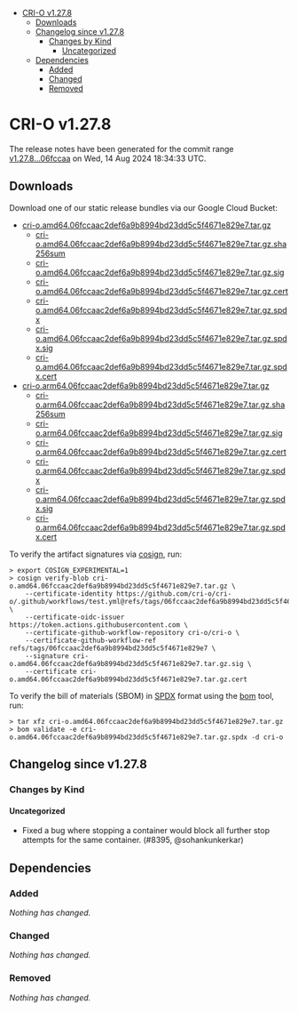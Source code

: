 - [CRI-O v1.27.8](#cri-o-v1278)
  - [Downloads](#downloads)
  - [Changelog since v1.27.8](#changelog-since-v1278)
    - [Changes by Kind](#changes-by-kind)
      - [Uncategorized](#uncategorized)
  - [Dependencies](#dependencies)
    - [Added](#added)
    - [Changed](#changed)
    - [Removed](#removed)

# CRI-O v1.27.8

The release notes have been generated for the commit range
[v1.27.8...06fccaa](https://github.com/cri-o/cri-o/compare/v1.27.8...v1.27.8) on Wed, 14 Aug 2024 18:34:33 UTC.

## Downloads

Download one of our static release bundles via our Google Cloud Bucket:

- [cri-o.amd64.06fccaac2def6a9b8994bd23dd5c5f4671e829e7.tar.gz](https://storage.googleapis.com/cri-o/artifacts/cri-o.amd64.06fccaac2def6a9b8994bd23dd5c5f4671e829e7.tar.gz)
  - [cri-o.amd64.06fccaac2def6a9b8994bd23dd5c5f4671e829e7.tar.gz.sha256sum](https://storage.googleapis.com/cri-o/artifacts/cri-o.amd64.06fccaac2def6a9b8994bd23dd5c5f4671e829e7.tar.gz.sha256sum)
  - [cri-o.amd64.06fccaac2def6a9b8994bd23dd5c5f4671e829e7.tar.gz.sig](https://storage.googleapis.com/cri-o/artifacts/cri-o.amd64.06fccaac2def6a9b8994bd23dd5c5f4671e829e7.tar.gz.sig)
  - [cri-o.amd64.06fccaac2def6a9b8994bd23dd5c5f4671e829e7.tar.gz.cert](https://storage.googleapis.com/cri-o/artifacts/cri-o.amd64.06fccaac2def6a9b8994bd23dd5c5f4671e829e7.tar.gz.cert)
  - [cri-o.amd64.06fccaac2def6a9b8994bd23dd5c5f4671e829e7.tar.gz.spdx](https://storage.googleapis.com/cri-o/artifacts/cri-o.amd64.06fccaac2def6a9b8994bd23dd5c5f4671e829e7.tar.gz.spdx)
  - [cri-o.amd64.06fccaac2def6a9b8994bd23dd5c5f4671e829e7.tar.gz.spdx.sig](https://storage.googleapis.com/cri-o/artifacts/cri-o.amd64.06fccaac2def6a9b8994bd23dd5c5f4671e829e7.tar.gz.spdx.sig)
  - [cri-o.amd64.06fccaac2def6a9b8994bd23dd5c5f4671e829e7.tar.gz.spdx.cert](https://storage.googleapis.com/cri-o/artifacts/cri-o.amd64.06fccaac2def6a9b8994bd23dd5c5f4671e829e7.tar.gz.spdx.cert)
- [cri-o.arm64.06fccaac2def6a9b8994bd23dd5c5f4671e829e7.tar.gz](https://storage.googleapis.com/cri-o/artifacts/cri-o.arm64.06fccaac2def6a9b8994bd23dd5c5f4671e829e7.tar.gz)
  - [cri-o.arm64.06fccaac2def6a9b8994bd23dd5c5f4671e829e7.tar.gz.sha256sum](https://storage.googleapis.com/cri-o/artifacts/cri-o.arm64.06fccaac2def6a9b8994bd23dd5c5f4671e829e7.tar.gz.sha256sum)
  - [cri-o.arm64.06fccaac2def6a9b8994bd23dd5c5f4671e829e7.tar.gz.sig](https://storage.googleapis.com/cri-o/artifacts/cri-o.arm64.06fccaac2def6a9b8994bd23dd5c5f4671e829e7.tar.gz.sig)
  - [cri-o.arm64.06fccaac2def6a9b8994bd23dd5c5f4671e829e7.tar.gz.cert](https://storage.googleapis.com/cri-o/artifacts/cri-o.arm64.06fccaac2def6a9b8994bd23dd5c5f4671e829e7.tar.gz.cert)
  - [cri-o.arm64.06fccaac2def6a9b8994bd23dd5c5f4671e829e7.tar.gz.spdx](https://storage.googleapis.com/cri-o/artifacts/cri-o.arm64.06fccaac2def6a9b8994bd23dd5c5f4671e829e7.tar.gz.spdx)
  - [cri-o.arm64.06fccaac2def6a9b8994bd23dd5c5f4671e829e7.tar.gz.spdx.sig](https://storage.googleapis.com/cri-o/artifacts/cri-o.arm64.06fccaac2def6a9b8994bd23dd5c5f4671e829e7.tar.gz.spdx.sig)
  - [cri-o.arm64.06fccaac2def6a9b8994bd23dd5c5f4671e829e7.tar.gz.spdx.cert](https://storage.googleapis.com/cri-o/artifacts/cri-o.arm64.06fccaac2def6a9b8994bd23dd5c5f4671e829e7.tar.gz.spdx.cert)

To verify the artifact signatures via [cosign](https://github.com/sigstore/cosign), run:

```console
> export COSIGN_EXPERIMENTAL=1
> cosign verify-blob cri-o.amd64.06fccaac2def6a9b8994bd23dd5c5f4671e829e7.tar.gz \
    --certificate-identity https://github.com/cri-o/cri-o/.github/workflows/test.yml@refs/tags/06fccaac2def6a9b8994bd23dd5c5f4671e829e7 \
    --certificate-oidc-issuer https://token.actions.githubusercontent.com \
    --certificate-github-workflow-repository cri-o/cri-o \
    --certificate-github-workflow-ref refs/tags/06fccaac2def6a9b8994bd23dd5c5f4671e829e7 \
    --signature cri-o.amd64.06fccaac2def6a9b8994bd23dd5c5f4671e829e7.tar.gz.sig \
    --certificate cri-o.amd64.06fccaac2def6a9b8994bd23dd5c5f4671e829e7.tar.gz.cert
```

To verify the bill of materials (SBOM) in [SPDX](https://spdx.org) format using the [bom](https://sigs.k8s.io/bom) tool, run:

```console
> tar xfz cri-o.amd64.06fccaac2def6a9b8994bd23dd5c5f4671e829e7.tar.gz
> bom validate -e cri-o.amd64.06fccaac2def6a9b8994bd23dd5c5f4671e829e7.tar.gz.spdx -d cri-o
```

## Changelog since v1.27.8

### Changes by Kind

#### Uncategorized
 - Fixed a bug where stopping a container would block all further stop attempts for the same container. (#8395, @sohankunkerkar)

## Dependencies

### Added
_Nothing has changed._

### Changed
_Nothing has changed._

### Removed
_Nothing has changed._

